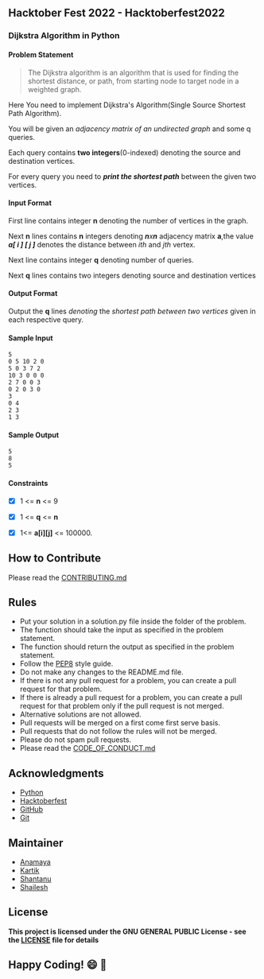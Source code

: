 ## Hacktober Fest 2022 - Hacktoberfest2022
### Dijkstra Algorithm in Python

#### Problem Statement
> The Dijkstra algorithm is an algorithm that is used for finding the shortest distance, or path, from starting node to target node in a weighted graph.

Here You need to implement Dijkstra's Algorithm(Single Source Shortest Path Algorithm).

You will be given an _adjacency matrix of an undirected graph_ and some q queries.

Each query contains **two integers**(0-indexed) denoting the source and destination vertices. 

For every query you need to ***print the shortest path*** between the given two vertices.

#### Input Format
First line contains integer **n** denoting the number of vertices in the graph.

Next **n** lines contains **n** integers denoting ***n***_x_***n*** adjacency matrix **a**,the value ***a[ i ] [ j ]*** denotes the distance between _ith_ and _jth_ vertex.

Next line contains integer **q** denoting number of queries.

Next **q** lines contains two integers denoting source and destination vertices

#### Output Format
Output the **q** lines _denoting_ the _shortest path between two vertices_ given in each respective query.

#### Sample Input
```
5
0 5 10 2 0
5 0 3 7 2
10 3 0 0 0
2 7 0 0 3
0 2 0 3 0
3
0 4
2 3
1 3
```
#### Sample Output
```
5
8
5
```
#### Constraints 
- [x] 1 <=  **n** <= 9

- [x] 1 <= **q** <= **n**

- [x] 1<= **a[i][j]** <= 100000.

## How to Contribute
Please read the [CONTRIBUTING.md](../../CONTRIBUTING.md)

## Rules
- Put your solution in a solution.py file inside the folder of the problem.
- The function should take the input as specified in the problem statement.
- The function should return the output as specified in the problem statement.
- Follow the [PEP8](https://www.python.org/dev/peps/pep-0008/) style guide.
- Do not make any changes to the README.md file.
- If there is not any pull request for a problem, you can create a pull request for that problem.
- If there is already a pull request for a problem, you can create a pull request for that problem only if the pull request is not merged.
- Alternative solutions are not allowed.
- Pull requests will be merged on a first come first serve basis.
- Pull requests that do not follow the rules will not be merged.
- Please do not spam pull requests.
- Please read the [CODE_OF_CONDUCT.md](../../CODE_OF_CONDUCT.md)

## Acknowledgments
- [Python](https://www.python.org/)
- [Hacktoberfest](https://hacktoberfest.digitalocean.com/)
- [GitHub](https://github.com)
- [Git](https://git-scm.com/)

## Maintainer
- [Anamaya](https://www.linkedin.com/in/anamaya1729/)
- [Kartik](https://github.com/kartik007007)
- [Shantanu](https://github.com/neutralWire)
- [Shailesh](https://github.com/ShaileshKumar007)

## License
**This project is licensed under the GNU GENERAL PUBLIC License - see the [LICENSE](../../LICENSE) file for details**

## Happy Coding! :smile: :tada:
